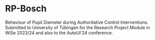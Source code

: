 # RP-Bosch
Behaviour of Pupil Diameter during Authoritative Control Interventions. Submitted to University of Tübingen for the Research Project Module in WiSe 2023/24 and also to the AutoUI'24 conference.

